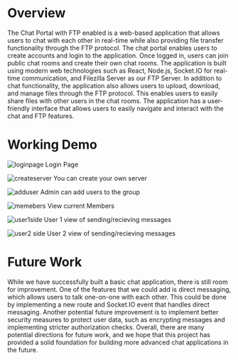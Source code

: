 # Overview
The Chat Portal with FTP enabled is a web-based application that allows users to chat with each other in real-time while also providing file transfer functionality through the FTP protocol.
The chat portal enables users to create accounts and login to the application. Once logged in, users can join public chat rooms and create their own chat rooms. The application is built using modern web technologies such as React, Node.js, Socket.IO for real-time communication, and Filezilla Server as our FTP Server.
In addition to chat functionality, the application also allows users to upload, download, and manage files through the FTP protocol. This enables users to easily share files with other users in the chat rooms. The application has a user-friendly interface that allows users to easily navigate and interact with the chat and FTP features.

# Working Demo
![loginpage](https://github.com/SOOFYE/chat-portal/assets/84918625/64acebec-b512-40e6-a210-5f0b2eb2810c)
Login Page 

![createserver](https://github.com/SOOFYE/chat-portal/assets/84918625/273bf120-c75d-4e52-b136-3492bce508d0)
You can create your own server

![adduser](https://github.com/SOOFYE/chat-portal/assets/84918625/f21f05ba-1116-445f-9272-3459a270f4a8)
Admin can add users to the group

![memebers](https://github.com/SOOFYE/chat-portal/assets/84918625/d3a0c5b5-1c33-4130-b12f-6d164b118bf0)
View current Members

![user1side](https://github.com/SOOFYE/chat-portal/assets/84918625/d8fe0452-0347-4b21-8559-55db9312adc8)
User 1 view of sending/recieving messages

![user2 side](https://github.com/SOOFYE/chat-portal/assets/84918625/c89f725a-7606-43a9-bd99-affa0ae788c7)
User 2 view of sending/recieving messages


# Future Work
While we have successfully built a basic chat application, there is still room for improvement. One of the features that we could add is direct messaging, which allows users to talk one-on-one with each other. This could be done by implementing a new route and Socket.IO event that handles direct messaging.
Another potential future improvement is to implement better security measures to protect user data, such as encrypting messages and implementing stricter authorization checks. Overall, there are many potential directions for future work, and we hope that this project has provided a solid foundation for building more advanced chat applications in the future.
